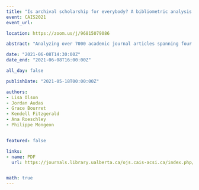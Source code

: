```yaml
---
title: "Is archival scholarship for everybody? A bibliometric analysis of gender and knowledge production in the archival field, 1981 - 2019"
event: CAIS2021
event_url:

location: https://zoom.us/j/96815079086

abstract: "Analyzing over 7000 academic journal articles spanning four decades, this research uses bibliometric methods to assess the hypothesis that the archival field is a feminized discipline. First, an explanation of our dataset is presented, followed by the results of the proportion of men and women amongst the authors for which we were able to assign a perceived gender. This analysis shows a gradual rise of female-perceived authorship. We then compare these results to the differences in citations between papers with female and male first authors, which shows no clear trend."

date: "2021-06-08T14:30:00Z"
date_end: "2021-06-08T16:00:00Z"

all_day: false

publishDate: "2021-05-18T00:00:00Z"

authors:
- Lisa Olson
- Jordan Audas
- Grace Bourret
- Kendell Fitzgerald
- Ana Roeschley
- Philippe Mongeon


featured: false

links:
- name: PDF
  url: https://journals.library.ualberta.ca/ojs.cais-acsi.ca/index.php/cais-asci/article/view/1213/1049


math: true
---
```

